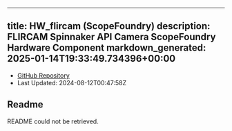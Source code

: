 
---
title: HW_flircam (ScopeFoundry)
description: FLIRCAM Spinnaker API Camera ScopeFoundry Hardware Component
markdown_generated: 2025-01-14T19:33:49.734396+00:00
---
- [GitHub Repository](https://github.com/ScopeFoundry/HW_flircam)
- Last Updated: 2024-08-12T00:47:58Z
## Readme
README could not be retrieved.
